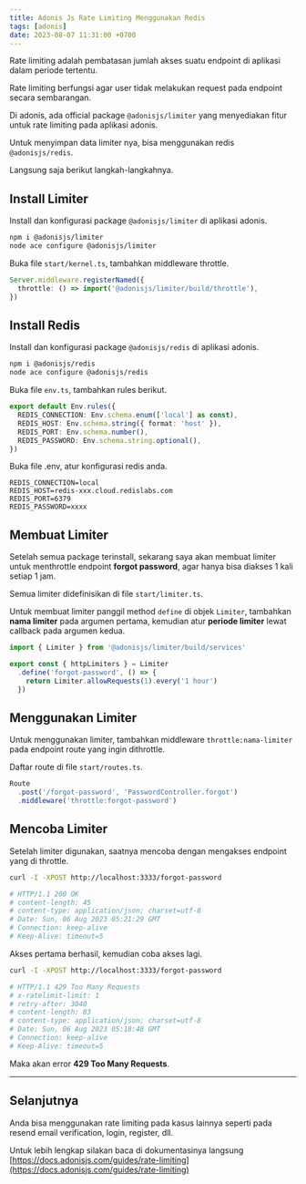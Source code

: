 ```yaml
---
title: Adonis Js Rate Limiting Menggunakan Redis
tags: [adonis]
date: 2023-08-07 11:31:00 +0700
---
```


Rate limiting adalah pembatasan jumlah akses suatu endpoint di aplikasi dalam periode tertentu.

<!--more-->

Rate limiting berfungsi agar user tidak melakukan request pada endpoint secara sembarangan.

Di adonis, ada official package `@adonisjs/limiter` yang menyediakan fitur untuk rate limiting pada aplikasi adonis.

Untuk menyimpan data limiter nya, bisa menggunakan redis `@adonisjs/redis`.

Langsung saja berikut langkah-langkahnya.

## Install Limiter

Install dan konfigurasi package `@adonisjs/limiter` di aplikasi adonis.

```bash
npm i @adonisjs/limiter
node ace configure @adonisjs/limiter
```

Buka file `start/kernel.ts`, tambahkan middleware throttle.

```ts
Server.middleware.registerNamed({
  throttle: () => import('@adonisjs/limiter/build/throttle'),
})
```

## Install Redis

Install dan konfigurasi package `@adonisjs/redis` di aplikasi adonis.

```bash
npm i @adonisjs/redis
node ace configure @adonisjs/redis
```

Buka file `env.ts`, tambahkan rules berikut.

```ts
export default Env.rules({
  REDIS_CONNECTION: Env.schema.enum(['local'] as const),
  REDIS_HOST: Env.schema.string({ format: 'host' }),
  REDIS_PORT: Env.schema.number(),
  REDIS_PASSWORD: Env.schema.string.optional(),
})
```

Buka file .env, atur konfigurasi redis anda.

```env
REDIS_CONNECTION=local
REDIS_HOST=redis-xxx.cloud.redislabs.com
REDIS_PORT=6379
REDIS_PASSWORD=xxxx
```

## Membuat Limiter

Setelah semua package terinstall, sekarang saya akan membuat limiter untuk menthrottle endpoint __forgot password__, agar hanya bisa diakses 1 kali setiap 1 jam.

Semua limiter didefinisikan di file `start/limiter.ts`.

Untuk membuat limiter panggil method `define` di objek `Limiter`, tambahkan __nama limiter__ pada argumen pertama, kemudian atur __periode limiter__ lewat callback pada argumen kedua.

```ts
import { Limiter } from '@adonisjs/limiter/build/services'

export const { httpLimiters } = Limiter
  .define('forgot-password', () => {
    return Limiter.allowRequests(1).every('1 hour')
  })
```

## Menggunakan Limiter

Untuk menggunakan limiter, tambahkan middleware `throttle:nama-limiter` pada endpoint route yang ingin dithrottle.

Daftar route di file `start/routes.ts`.

```ts
Route
  .post('/forgot-password', 'PasswordController.forgot')
  .middleware('throttle:forgot-password')
```

## Mencoba Limiter

Setelah limiter digunakan, saatnya mencoba dengan mengakses endpoint yang di throttle.

```bash
curl -I -XPOST http://localhost:3333/forgot-password

# HTTP/1.1 200 OK
# content-length: 45
# content-type: application/json; charset=utf-8
# Date: Sun, 06 Aug 2023 05:21:29 GMT
# Connection: keep-alive
# Keep-Alive: timeout=5
```

Akses pertama berhasil, kemudian coba akses lagi.

```bash
curl -I -XPOST http://localhost:3333/forgot-password

# HTTP/1.1 429 Too Many Requests
# x-ratelimit-limit: 1
# retry-after: 3040
# content-length: 83
# content-type: application/json; charset=utf-8
# Date: Sun, 06 Aug 2023 05:18:48 GMT
# Connection: keep-alive
# Keep-Alive: timeout=5
```

Maka akan error __429 Too Many Requests__.

---

## Selanjutnya

Anda bisa menggunakan rate limiting pada kasus lainnya seperti pada resend email verification, login, register, dll.

Untuk lebih lengkap silakan baca di dokumentasinya langsung [https://docs.adonisjs.com/guides/rate-limiting](https://docs.adonisjs.com/guides/rate-limiting)